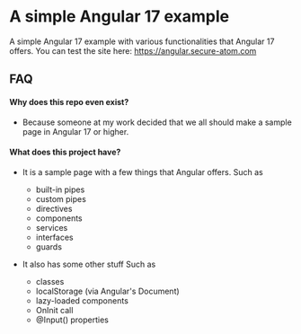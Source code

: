 # A simple Angular 17 example
A simple Angular 17 example with various functionalities that Angular 17 offers.
You can test the site here: https://angular.secure-atom.com

## FAQ

#### Why does this repo even exist?
- Because someone at my work decided that we all should make a sample page in Angular 17 or higher.

#### What does this project have?
- It is a sample page with a few things that Angular offers.
	Such as
	- built-in pipes
	- custom pipes
	- directives
	- components
	- services
	- interfaces
	- guards

- It also has some other stuff
	Such as
	- classes 
	- localStorage (via Angular's Document)
	- lazy-loaded components
	- OnInit call
	- @Input() properties
